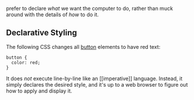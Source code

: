 prefer to declare _what_ we want the computer to do, rather than muck around with the details of _how_ to do it.

## Declarative Styling

The following CSS changes all [button](https://developer.mozilla.org/en-US/docs/Web/HTML/Element/button) elements to have red text:
```
button {
  color: red;
}
```

It does _not_ execute line-by-line like an [[imperative]] language. Instead, it simply declares the desired style, and it's up to a web browser to figure out how to apply and display it.